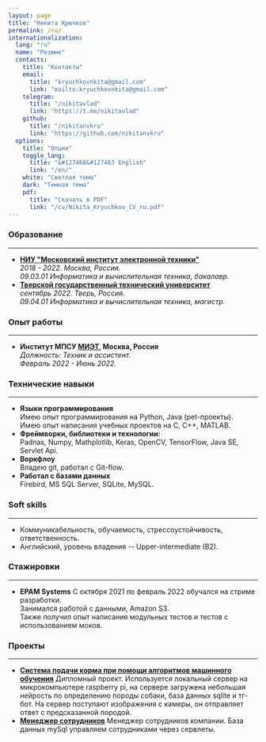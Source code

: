```yaml
---
layout: page
title: "Никита Крючков"
permalink: /ru/
internationalization:
  lang: "ru"
  name: "Резюме"
  contacts:
    title: "Контакты"
    email:
      title: "kryuchkovnkita@gmail.com"
      link: "mailto:kryuchkovnkita@gmail.com"
    telegram:
      title: "/nikitavlad"
      link: "https://t.me/nikitavlad"
    github:
      title: "/nikitanvkru"
      link: "https://github.com/nikitanvkru"
  options:
    title: "Опции"
    toggle_lang:
      title: "&#127468&#127463 English"
      link: "/en/"
    white: "Светлая тема"
    dark: "Темная тема"
    pdf:
      title: "Скачать в PDF"
      link: "/cv/Nikita_Kryuchkov_CV_ru.pdf"
---
```


### Образование

<hr class="margin-right">

- **[НИУ "Московский институт электронной техники"](https://www.miet.ru)**  
*2018 - 2022. Москва, Россия.  
09.03.01 Информатика и вычислительная техника, бакалавр.*
- **[Тверской государственный технический университет](https://www.miet.ru)**  
*сентябрь 2022. Тверь, Россия.  
09.04.01 Информатика и вычислительная техника, магистр.*

### Опыт работы

<hr class="margin-right">

- **Институт МПСУ [МИЭТ](https://www.miet.ru), Москва, Россия**  
*Должность: Техник и ассистент.  
Февраль 2022 - Июнь 2022.*  

### Технические навыки

<hr class="margin-right">

- **Языки программирования**  
Имею опыт программирования на Python, Java (pet-проекты).   
Имею опыт написания учебных проектов на C, C++, MATLAB.
- **Фреймворки, библиотеки и технологии:**  
Padnas, Numpy, Mathplotlib, Keras, OpenCV, TensorFlow, Java SE, Servlet Api.
- **Воркфлоу**  
Владею git, работал с Git-flow.
- **Работал с базами данных**  
Firebird, MS SQL Server, SQLite, MySQL.

### Soft skills

<hr class="margin-right">

- Коммуникабельность, обучаемость, стрессоустойчивость, ответственность.
- Английский, уровень владения -- Upper-intermediate (B2).

### Стажировки

<hr class="margin-right">

- **EPAM Systems** 
С октября 2021 по февраль 2022 обучался на стриме разработки.  
Занимался работой с данными, Amazon S3.  
Также получил опыт написания модульных тестов и тестов с использованием моков.

### Проекты

<hr class="margin-right">

- **[Система подачи корма при помощи алгоритмов машинного обучения](https://github.com/nikitanvkru/Diplom-dogs)** 
Дипломный проект. Используется локальный сервер на микрокомпьютере raspberry pi, на сервере загружена небольшая нейрость по определению породы собаки, база данных sqlite и тг-бот. На сервер поступают изображения с камеры, он отправляет ответ с предсказанной породой.
- **[Менеджер сотрудников](https://github.com/nikitanvkru/Crud-with-servlets)**
Менеджер сотрудников компании. База данных mySql управляем сотрудниками через сервлеты.
